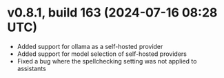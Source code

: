 # v0.8.1, build 163 (2024-07-16 08:28 UTC)
- Added support for ollama as a self-hosted provider
- Added support for model selection of self-hosted providers
- Fixed a bug where the spellchecking setting was not applied to assistants